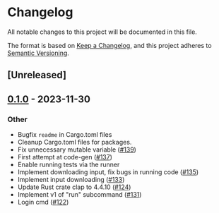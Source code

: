 # Changelog
All notable changes to this project will be documented in this file.

The format is based on [Keep a Changelog](https://keepachangelog.com/en/1.0.0/),
and this project adheres to [Semantic Versioning](https://semver.org/spec/v2.0.0.html).

## [Unreleased]

## [0.1.0](https://github.com/proegssilb/aoc-zen-runner/releases/tag/cargo-aoc-zen-runner-v0.1.0) - 2023-11-30

### Other
- Bugfix `readme` in Cargo.toml files
- Cleanup Cargo.toml files for packages.
- Fix unnecessary mutable variable ([#139](https://github.com/proegssilb/aoc-zen-runner/pull/139))
- First attempt at code-gen ([#137](https://github.com/proegssilb/aoc-zen-runner/pull/137))
- Enable running tests via the runner
- Implement downloading input, fix bugs in running code ([#135](https://github.com/proegssilb/aoc-zen-runner/pull/135))
- Implement input downloading ([#133](https://github.com/proegssilb/aoc-zen-runner/pull/133))
- Update Rust crate clap to 4.4.10 ([#124](https://github.com/proegssilb/aoc-zen-runner/pull/124))
- Implement v1 of "run" subcommand ([#131](https://github.com/proegssilb/aoc-zen-runner/pull/131))
- Login cmd ([#122](https://github.com/proegssilb/aoc-zen-runner/pull/122))
